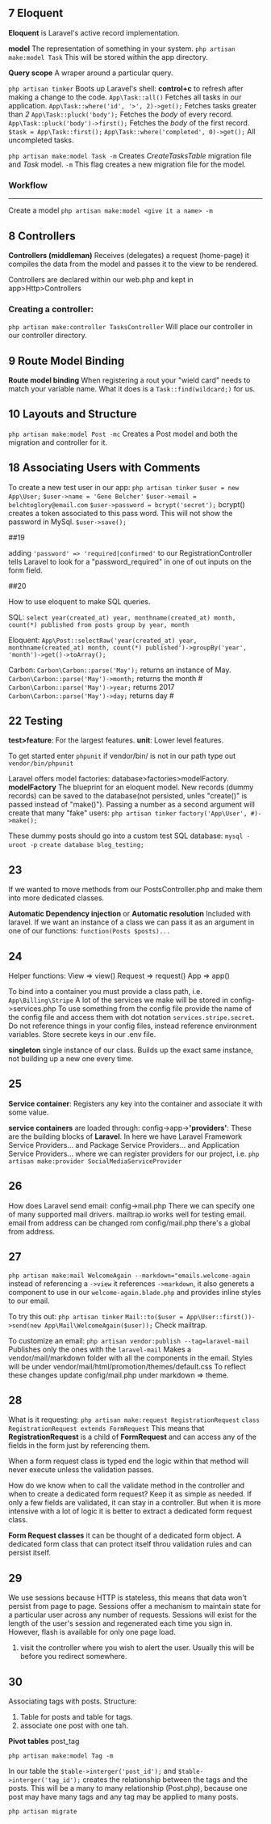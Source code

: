 ## 7 Eloquent

**Eloquent** is Laravel's active record implementation.

**model** The representation of something in your system.
`php artisan make:model Task` This will be stored within the app directory.

**Query scope** A wraper around a particular query.

`php artisan tinker` Boots up Laravel's shell:
**control+c** to refresh after making a change to the code.
  `App\Task::all()` Fetches all tasks in our application.
  `App\Task::where('id', '>', 2)->get();` Fetches tasks greater than _2_
  `App\Task::pluck('body');` Fetches the _body_ of every record.
  `App\Task::pluck('body')->first();` Fetches the _body_ of the first record.
  `$task = App\Task::first();`
  `App\Task::where('completed', 0)->get();` All uncompleted tasks.

`php artisan make:model Task -m` Creates _CreateTasksTable_ migration file and _Task_ model.  `-m` This flag creates a new migration file for the model.

### Workflow
---------------
Create a model `php artisan make:model <give it a name> -m`

## 8 Controllers

**Controllers (middleman)** Receives (delegates) a request (home-page) it compiles the data from the model and passes it to the view to be rendered.

Controllers are declared within our web.php and kept in app>Http>Controllers

### Creating a controller:
`php artisan make:controller TasksController` Will place our controller in our controller directory.

## 9 Route Model Binding

**Route model binding** When registering a rout your "wield card" needs to match your variable name.  What it does is a `Task::find(wildcard;)` for us.

## 10 Layouts and Structure

`php artisan make:model Post -mc` Creates a Post model and both the migration and controller for it.

## 18 Associating Users with Comments

To create a new test user in our app:
`php artisan tinker`
`$user = new App\User;`
`$user->name = 'Gene Belcher'`
`$user->email = belchtoglory@email.com`
`$user->password = bcrypt('secret');` bcrypt() creates a token associated to this pass word.  This will not show the password in MySql.
`$user->save();`

##19

adding  `'password' => 'required|confirmed'` to our RegistrationController tells Laravel to look for a "password_required" in one of out inputs on the form field.

##20

How to use eloquent to make SQL queries.

SQL:
`select
	year(created_at) year,
	monthname(created_at) month,
	count(*) published
from posts
group by year, month`

Eloquent:
`App\Post::selectRaw('year(created_at) year, monthname(created_at) month, count(*) published')->groupBy('year', 'month')->get()->toArray();`

Carbon:
`Carbon\Carbon::parse('May');` returns an instance of May.
`Carbon\Carbon::parse('May')->month;` returns the month #
`Carbon\Carbon::parse('May')->year;` returns 2017
`Carbon\Carbon::parse('May')->day;` returns day #

## 22 Testing
**test>feature**: For the largest features.
**unit**: Lower level features.

To get started enter `phpunit` if vendor/bin/ is not in our path type out `vendor/bin/phpunit`

Laravel offers model factories: database>factories>modelFactory.
**modelFactory** The blueprint for an eloquent model.  New records (dummy records) can be saved to the database(not persisted, unles "create()" is passed instead of "make()").  Passing a number as a second argument will create that many "fake" users:
`php artisan tinker`
`factory('App\User', #)->make();`

These dummy posts should go into a custom test SQL database:
`mysql -uroot -p`
`create database blog_testing;`

## 23
If we wanted to move methods from our PostsController.php and make them into more dedicated classes.

**Automatic Dependency injection** or **Automatic resolution** Included with laravel.  If we want an instance of a class we can pass it as an argument in one of our functions:
`function(Posts $posts)...`

## 24
Helper functions:
View => view()
Request => request()
App => app()

To bind into a container you must provide a class path, i.e. `App\Billing\Stripe`
A lot of the services we make will be stored in config->services.php
To use something from the config file provide the name of the config file and access them with dot notation `services.stripe.secret`.
Do not reference things in your config files, instead reference environment variables.  Store secrete keys in our .env file.

**singleton** single instance of our class.  Builds up the exact same instance, not building up a new one every time.

## 25
**Service container**: Registers any key into the container and associate it with some value.

**service containers** are loaded through: config->app->**'providers'**:
These are the building blocks of **Laravel**.  In here we have Laravel Framework Service Providers... and Package Service Providers... and Application Service Providers... where we can register providers for our project, i.e. `php artisan make:provider SocialMediaServiceProvider`

## 26
How does Laravel send email:
config->mail.php There we can specify one of many supported mail drivers.
mailtrap.io works well for testing email.
email from address can be changed rom config/mail.php there's a global from address.

## 27
`php artisan make:mail WelcomeAgain --markdown="emails.welcome-again` instead of referencing a `->view` it references `->markdown`, it also generets a component to use in our `welcome-again.blade.php` and provides inline styles to our email.

To try this out:
`php artisan tinker`
`Mail::to($user = App\User::first())->send(new App\Mail\WelcomeAgain($user));`
Check mailtrap.

To customize an email:
`php artisan vendor:publish --tag=laravel-mail` Publishes only the ones with the `laravel-mail` Makes a vendor/mail/markdown folder with all the components in the email.  Styles will be under vendor/mail/html/promotion/themes/default.css  To reflect these changes update config/mail.php under markdown => theme.

## 28
What is it requesting:
`php artisan make:request RegistrationRequest`
`class RegistrationRequest extends FormRequest` This means that **RegistrationRequest** is a child of **FormRequest** and can access any of the fields in the form just by referencing them.

When a form request class is typed end the logic within that method will never execute unless the validation passes.

How do we know when to call the validate method in the controller and when to create a dedicated form request?
Keep it as simple as needed.  If only a few fields are validated, it can stay in a controller.  But when it is more intensive with a lot of logic it is better to extract a dedicated form request class.

**Form Request classes** it can be thought of a dedicated form object.  A dedicated form class that can protect itself throu validation rules and can persist itself.

## 29
We use sessions because HTTP is stateless, this means that data won't persist from page to page. Sessions offer a mechanism to maintain state for a particular user across any number of requests.
Sessions will exist for the length of the user's session and regenerated each time you sign in.  However, flash is available for only one page load. 

1. visit the controller where you wish to alert the user. Usually this will be before you redirect somewhere.

## 30
Associating tags with posts.  Structure:

1. Table for posts and table for tags.
2. associate one post with one tah.

**Pivot tables** post_tag

`php artisan make:model Tag -m`

In our table the `$table->interger('post_id');` and `$table->interger('tag_id');` creates the relationship between the tags and the posts.  This will be a many to many relationship (Post.php), because one post may have many tags and any tag may be applied to many posts.

`php artisan migrate`